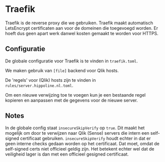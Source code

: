 # Traefik

Traefik is de reverse proxy die we gebruiken. Traefik maakt automatisch LetsEncrypt certificaten aan voor de domeinen die toegevoegd worden. Er hoeft dus geen apart werk danwel kosten gemaakt te worden voor HTTPS.

## Configuratie

De globale configuratie voor Traefik is te vinden in `traefik.toml`.

We maken gebruik van `[file]` backend voor Qlik hosts.

De 'regels' voor (Qlik) hosts zijn te vinden in `rules/server.hippoline.nl.toml`.

Om een nieuwe verwijzing toe te voegen kun je een bestaande regel kopieren en aanpassen met de gegevens voor de nieuwe server.

## Notes

In de globale config staat `insecureSkipVerify` op `true`. Dit maakt het mogelijk om door te verwijzen naar Qlik (Sense) servers die intern een self-signed certificaat gebruiken. `insecureSkipVerify` houdt echter in dat er geen interne checks gedaan worden op het certificaat. Dat moet, omdat de self-signed certs niet officieel geldig zijn. Het betekent echter wel dat de veiligheid lager is dan met een officieel gesigned certificaat.

